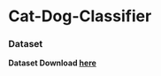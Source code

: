# Cat-Dog-Classifier



### Dataset

**Dataset Download [here](https://github.com/Abdul-Jaweed/Cat-Dog-Classifier/raw/main/dataset/cat-dog-data.zip)**